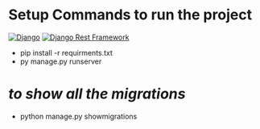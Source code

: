 # Setup Commands to run the project
[![Django](https://img.shields.io/badge/Django-fff?style=for-the-badge&logo=django&logoColor=green)](https://www.djangoproject.com)
[![Django Rest Framework](https://img.shields.io/badge/DRF-8B0000?style=for-the-badge&logo=djangorestframework&logoColor=red)](https://www.django-rest-framework.org)

- pip install -r requirments.txt
- py manage.py runserver


# *to show all the migrations*
- python manage.py showmigrations